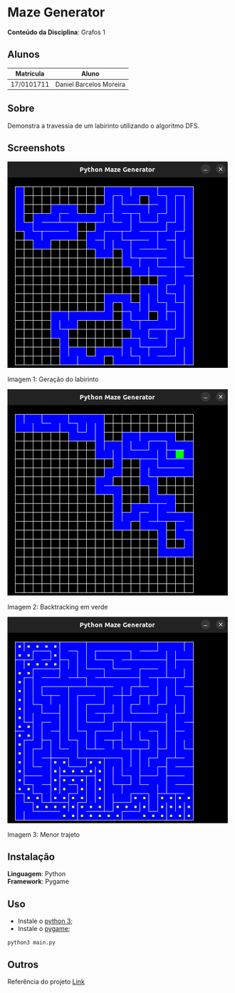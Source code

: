 # Maze Generator

**Conteúdo da Disciplina**: Grafos 1<br>

## Alunos
|Matrícula | Aluno |
| -- | -- |
| 17/0101711  |  Daniel Barcelos Moreira |

## Sobre 
Demonstra a travessia de um labirinto utilizando o algoritmo DFS.

## Screenshots
![Geração do labirinto](./images/screenshot1.png)
</figcaption>
    Imagem 1: Geração do labirinto
</figcaption>

![Backtracking](./images/screenshot2.png)
</figcaption>
    Imagem 2: Backtracking em verde
</figcaption>

![Travessia](./images/screenshot3.png)
</figcaption>
    Imagem 3: Menor trajeto
</figcaption>


## Instalação 
**Linguagem**: Python<br>
**Framework**: Pygame<br>

## Uso

- Instale o [python 3](https://www.python.org/downloads/);
- Instale o [pygame](https://pygame-zero.readthedocs.io/en/1.1/installation.html);

```
python3 main.py
```


## Outros 
Referência do projeto [Link](https://www.youtube.com/watch?v=Xthh4SEMA2o&t=650s)




